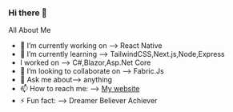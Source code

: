 ### Hi there 👋


All About Me

- 🔭 I’m currently working on --> React Native
- 🌱 I’m currently learning --> TailwindCSS,Next.js,Node,Express
-    I worked on --> C#,Blazor,Asp.Net Core
- 👯 I’m looking to collaborate on --> Fabric.Js 
- 💬 Ask me about--> anything
- 📫 How to reach me: --> [My website](https://webdev-shruti.netlify.app/)
- ⚡ Fun fact: --> Dreamer Believer Achiever

